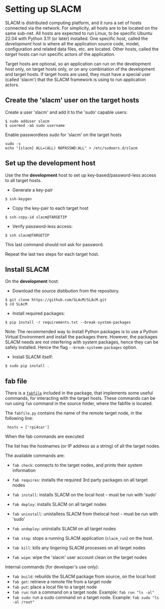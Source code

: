 # Setting up SLACM

SLACM is distributed computing platform, and it runs a set of hosts connected via the network. For simplicity, all hosts are to be
located on the same sub-net. All hosts are expected to run Linux, to be specific Ubuntu 22.04  with Python 3.11 (or later) installed. 
One specific host, called the _development_ host is where all the application source code, model, configuration  and related data files, etc.
are located. Other hosts, called the _target_ hosts can run specific actors of the application. 

Target hosts are optional, so an application can run on the development host only, on target hosts only, or on any combination 
of the development and target hosts. If target hosts are used, they must have a special user (called 'slacm') that the SLACM 
framework is using to run application actors.

## Create the 'slacm' user on the target hosts

Create a user 'slacm' and add it to the 'sudo' capable users:
```
$ sudo adduser slacm
$ usermod -aG sudo username
```
Enable passwordless sudo for 'slacm' on the target hosts
```
sudo -s
echo "{slacm} ALL=(ALL) NOPASSWD:ALL" > /etc/sudoers.d/slacm
```

## Set up the development host

Use the the **development** host to set up key-based/password-less access to all target hosts. 

- Generate a key-pair
```
$ ssh-keygen
```
- Copy the key-pair to each target host
```
$ ssh-copy-id slacm@TARGETIP
```
- Verify password-less access:
```
$ ssh slacm@TARGETIP
```
This last command should not ask for password.

Repeat the last two steps for each target host. 

## Install SLACM

On the **development** host: 

- Download the source distibution from the repository. 
```
$ git clone https://github.com/SLAcM/SLAcM.git
$ cd SLAcM
```
- Install required packages:
```
$ pip install -r requirements.txt --break-system-packages
```
Note: The recommended way to install Python packages is to use a Python Virtual Environment and install the packages there. 
However, the packages SLACM needs are not interfering with system packages, hence they can be safely installed. Hence the flag `--break-systemm-packages` option.

- Install SLACM itself:
```
$ sudo pip install .
```

## fab file

There is a [`fabfile`](https://www.fabfile.org) included in the package, that implements some useful commands, for interacting with the target hosts. These commands can be run using `fab` command in the source folder, where the fabfile is located.  


The `fabfile.py` contains the name of the remote target node, in the following line: 

```
 hosts = ['rpi4car']
 ```
When the fab commands are executed 

 The list has the hostnames (or IP address as a string) of all the target nodes. 
 
 The available commands are:
 - `fab check`: connects to the target nodes, and prints their system information
 - `fab requires`: installs the required 3rd party packages on all target nodes
 - `fab install`: installs SLACM on the local host - must be run with 'sudo'
 - `fab deploy`: installs SLACM on all target nodes
 - `fab uninstall`: unistalless SLACM from thelocal host - must be run with 'sudo'
 - `fab undeploy`: uninstalls SLACM on all target nodes
 
 - `fab stop`: stops a running SLACM application (`slacm_run`) on the host. 
 - `fab kill`: kills any lingering SLACM processes on all target nodes
 - `fab wipe`: wipe the 'slacm' user account clean on the target nodes

 
 Internal commands (for developer's use only):
 - `fab build`: rebuilds the SLACM package from source, on the local host 
 - `fab get`: retrieve a remote file from a target node
 - `fab put`: place a local file to a target node
 - `fab run`: run a command on a target node. Example: `fab run "ls -al"`
 - `fab sudo`: run a sudo command on a target node. Example: `fab sudo "ls -al /root"`

 